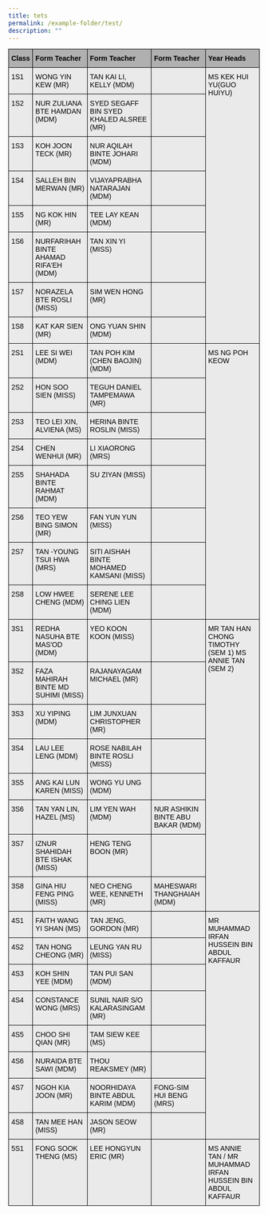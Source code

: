 ```yaml
---
title: tets
permalink: /example-folder/test/
description: ""
---
```

<style type="text/css">
  .tg {border-collapse: collapse; border-spacing: 0; margin: 0px auto;}
  .tg td {border: 1px solid black; border-bottom: 1px solid black; font-family: Arial, sans-serif; font-size: 14px; overflow: hidden; padding: 10px 5px; word-break: normal;}
  .tg th {border: 1px solid black; border-bottom: 1px solid black; font-family: Arial, sans-serif; font-size: 14px; font-weight: normal; overflow: hidden; padding: 10px 5px; word-break: normal;}
  .tg .tg-kveo {background-color: #EAEAEA; text-align: left; vertical-align: top; border: 1px solid black;}
  .tg .tg-in3t {background-color: #B0B0B0; font-weight: bold; text-align: left; vertical-align: top; border: 1px solid black;}
</style>
<table class="tg">
<thead>
  <tr>
    <th class="tg-in3t"><span style="font-weight:inherit;font-style:inherit;color:black">Class</span></th>
    <th class="tg-in3t"><span style="font-weight:inherit;font-style:inherit;color:black">Form Teacher</span></th>
    <th class="tg-in3t"><span style="font-weight:inherit;font-style:inherit;color:black">Form Teacher</span></th>
    <th class="tg-in3t"><span style="font-weight:inherit;font-style:inherit;color:black">Form Teacher</span></th>
    <th class="tg-in3t"><span style="font-weight:inherit;font-style:inherit;color:black">Year Heads</span></th>
  </tr>
</thead>
<tbody>
  <tr>
    <td class="tg-kveo"><span style="font-weight:inherit;font-style:inherit;color:black">1S1</span></td>
    <td class="tg-kveo"><span style="font-weight:inherit;font-style:inherit;color:black">WONG YIN KEW (MR)</span></td>
    <td class="tg-kveo"><span style="font-weight:inherit;font-style:inherit;color:black">TAN KAI LI, KELLY (MDM)</span></td>
    <td class="tg-kveo"><span style="font-weight:inherit;font-style:inherit"> </span></td>
    <td rowspan="8" class="tg-kveo"><span style="font-weight:inherit;font-style:inherit;color:black">MS KEK HUI YU(GUO HUIYU)</span><br><span style="font-weight:inherit;font-style:inherit"> </span><br><span style="font-weight:inherit;font-style:inherit"> </span><br><span style="font-weight:inherit;font-style:inherit"> </span><br><span style="font-weight:inherit;font-style:inherit"> </span><br><span style="font-weight:inherit;font-style:inherit"> </span><br><span style="font-weight:inherit;font-style:inherit"> </span><br><span style="font-weight:inherit;font-style:inherit"> </span></td>
  </tr>
  <tr>
    <td class="tg-kveo"><span style="font-weight:inherit;font-style:inherit;color:black">1S2</span></td>
    <td class="tg-kveo"><span style="font-weight:inherit;font-style:inherit;color:black">NUR ZULIANA BTE HAMDAN (MDM)</span></td>
    <td class="tg-kveo"><span style="font-weight:inherit;font-style:inherit;color:black">SYED SEGAFF BIN SYED KHALED ALSREE (MR)</span></td>
    <td class="tg-kveo"><span style="font-weight:inherit;font-style:inherit"> </span></td>
  </tr>
  <tr>
    <td class="tg-kveo"><span style="font-weight:inherit;font-style:inherit;color:black">1S3</span></td>
    <td class="tg-kveo"><span style="font-weight:inherit;font-style:inherit;color:black">KOH JOON TECK (MR)</span><span style="font-weight:inherit;font-style:inherit">             </span></td>
    <td class="tg-kveo"><span style="font-weight:inherit;font-style:inherit;color:black">NUR AQILAH BINTE JOHARI (MDM)</span></td>
    <td class="tg-kveo"><span style="font-weight:inherit;font-style:inherit"> </span></td>
  </tr>
  <tr>
    <td class="tg-kveo"><span style="font-weight:inherit;font-style:inherit;color:black">1S4</span></td>
    <td class="tg-kveo"><span style="font-weight:inherit;font-style:inherit;color:black">SALLEH BIN MERWAN (MR)</span><span style="font-weight:inherit;font-style:inherit">    </span></td>
    <td class="tg-kveo"><span style="font-weight:inherit;font-style:inherit;color:black">VIJAYAPRABHA NATARAJAN (MDM)</span></td>
    <td class="tg-kveo"><span style="font-weight:inherit;font-style:inherit"> </span></td>
  </tr>
  <tr>
    <td class="tg-kveo"><span style="font-weight:inherit;font-style:inherit;color:black">1S5</span></td>
    <td class="tg-kveo"><span style="font-weight:inherit;font-style:inherit;color:black">NG KOK HIN (MR)</span><span style="font-weight:inherit;font-style:inherit">    </span></td>
    <td class="tg-kveo"><span style="font-weight:inherit;font-style:inherit;color:black">TEE LAY KEAN (MDM)</span></td>
    <td class="tg-kveo"><span style="font-weight:inherit;font-style:inherit"> </span></td>
  </tr>
  <tr>
    <td class="tg-kveo"><span style="font-weight:inherit;font-style:inherit;color:black">1S6</span></td>
    <td class="tg-kveo"><span style="font-weight:inherit;font-style:inherit;color:black">NURFARIHAH BINTE AHAMAD RIFA'EH (MDM)</span></td>
    <td class="tg-kveo"><span style="font-weight:inherit;font-style:inherit;color:black">TAN XIN YI (MISS)</span></td>
    <td class="tg-kveo"><span style="font-weight:inherit;font-style:inherit"> </span></td>
  </tr>
  <tr>
    <td class="tg-kveo"><span style="font-weight:inherit;font-style:inherit;color:black">1S7</span></td>
    <td class="tg-kveo"><span style="font-weight:inherit;font-style:inherit;color:black">NORAZELA BTE ROSLI (MISS)</span><span style="font-weight:inherit;font-style:inherit">  </span></td>
    <td class="tg-kveo"><span style="font-weight:inherit;font-style:inherit;color:black">SIM WEN HONG</span><span style="font-weight:inherit;font-style:inherit"> </span> <span style="font-weight:inherit;font-style:inherit;color:black">(MR)</span></td>
    <td class="tg-kveo"><span style="font-weight:inherit;font-style:inherit"> </span></td>
  </tr>
  <tr>
    <td class="tg-kveo"><span style="font-weight:inherit;font-style:inherit;color:black">1S8</span></td>
    <td class="tg-kveo"><span style="font-weight:inherit;font-style:inherit;color:black">KAT KAR SIEN (MR)</span> <span style="font-weight:inherit;font-style:inherit">             </span></td>
    <td class="tg-kveo"><span style="font-weight:inherit;font-style:inherit;color:black">ONG YUAN SHIN (MDM)</span></td>
    <td class="tg-kveo"><span style="font-weight:inherit;font-style:inherit"> </span></td>
  </tr>
  <tr>
    <td class="tg-kveo"><span style="font-weight:inherit;font-style:inherit;color:black">2S1</span></td>
    <td class="tg-kveo"><span style="font-weight:inherit;font-style:inherit;color:black">LEE SI WEI (MDM)</span></td>
    <td class="tg-kveo"><span style="font-weight:inherit;font-style:inherit;color:black">TAN POH KIM (CHEN BAOJIN) (MDM)</span></td>
    <td class="tg-kveo"><span style="font-weight:inherit;font-style:inherit"> </span></td>
    <td rowspan="8" class="tg-kveo"><span style="font-weight:inherit;font-style:inherit;color:black">MS NG POH KEOW</span><br><span style="font-weight:inherit;font-style:inherit"> </span><br><span style="font-weight:inherit;font-style:inherit"> </span><br><span style="font-weight:inherit;font-style:inherit"> </span><br><span style="font-weight:inherit;font-style:inherit"> </span><br><span style="font-weight:inherit;font-style:inherit"> </span><br><span style="font-weight:inherit;font-style:inherit"> </span><br><span style="font-weight:inherit;font-style:inherit"> </span></td>
  </tr>
  <tr>
    <td class="tg-kveo"><span style="font-weight:inherit;font-style:inherit;color:black">2S2</span></td>
    <td class="tg-kveo"><span style="font-weight:inherit;font-style:inherit;color:black">HON SOO SIEN (MISS)</span><span style="font-weight:inherit;font-style:inherit">             </span></td>
    <td class="tg-kveo"><span style="font-weight:inherit;font-style:inherit;color:black">TEGUH DANIEL TAMPEMAWA (MR)</span></td>
    <td class="tg-kveo"><span style="font-weight:inherit;font-style:inherit"> </span></td>
  </tr>
  <tr>
    <td class="tg-kveo"><span style="font-weight:inherit;font-style:inherit;color:black">2S3</span></td>
    <td class="tg-kveo"><span style="font-weight:inherit;font-style:inherit;color:black">TEO LEI XIN, ALVIENA (MS)</span><span style="font-weight:inherit;font-style:inherit">     </span></td>
    <td class="tg-kveo"><span style="font-weight:inherit;font-style:inherit;color:black">HERINA BINTE ROSLIN (MISS)</span></td>
    <td class="tg-kveo"><span style="font-weight:inherit;font-style:inherit"> </span></td>
  </tr>
  <tr>
    <td class="tg-kveo"><span style="font-weight:inherit;font-style:inherit;color:black">2S4</span></td>
    <td class="tg-kveo"><span style="font-weight:inherit;font-style:inherit;color:black">CHEN WENHUI (MR)</span> <span style="font-weight:inherit;font-style:inherit">    </span></td>
    <td class="tg-kveo"><span style="font-weight:inherit;font-style:inherit;color:black">LI XIAORONG (MRS)</span></td>
    <td class="tg-kveo"><span style="font-weight:inherit;font-style:inherit"> </span></td>
  </tr>
  <tr>
    <td class="tg-kveo"><span style="font-weight:inherit;font-style:inherit;color:black">2S5</span></td>
    <td class="tg-kveo"><span style="font-weight:inherit;font-style:inherit;color:black">SHAHADA BINTE RAHMAT (MDM)</span></td>
    <td class="tg-kveo"><span style="font-weight:inherit;font-style:inherit;color:black">SU ZIYAN (MISS)</span></td>
    <td class="tg-kveo"><span style="font-weight:inherit;font-style:inherit"> </span></td>
  </tr>
  <tr>
    <td class="tg-kveo"><span style="font-weight:inherit;font-style:inherit;color:black">2S6</span></td>
    <td class="tg-kveo"><span style="font-weight:inherit;font-style:inherit;color:black">TEO YEW BING SIMON (MR)</span><span style="font-weight:inherit;font-style:inherit">    </span></td>
    <td class="tg-kveo"><span style="font-weight:inherit;font-style:inherit;color:black">FAN YUN YUN (MISS)</span></td>
    <td class="tg-kveo"><span style="font-weight:inherit;font-style:inherit"> </span></td>
  </tr>
  <tr>
    <td class="tg-kveo"><span style="font-weight:inherit;font-style:inherit;color:black">2S7</span></td>
    <td class="tg-kveo"><span style="font-weight:inherit;font-style:inherit;color:black">TAN -YOUNG TSUI HWA (MRS)</span><span style="font-weight:inherit;font-style:inherit">  </span></td>
    <td class="tg-kveo"><span style="font-weight:inherit;font-style:inherit;color:black">SITI AISHAH BINTE MOHAMED KAMSANI (MISS)</span></td>
    <td class="tg-kveo"><span style="font-weight:inherit;font-style:inherit"> </span></td>
  </tr>
  <tr>
    <td class="tg-kveo"><span style="font-weight:inherit;font-style:inherit;color:black">2S8</span></td>
    <td class="tg-kveo"><span style="font-weight:inherit;font-style:inherit;color:black">LOW HWEE CHENG (MDM)</span></td>
    <td class="tg-kveo"><span style="font-weight:inherit;font-style:inherit;color:black">SERENE LEE CHING LIEN (MDM)</span></td>
    <td class="tg-kveo"><span style="font-weight:inherit;font-style:inherit"> </span></td>
  </tr>
  <tr>
    <td class="tg-kveo"><span style="font-weight:inherit;font-style:inherit;color:black">3S1</span></td>
    <td class="tg-kveo"><span style="font-weight:inherit;font-style:inherit;color:black">REDHA NASUHA BTE MAS'OD (MDM)</span></td>
    <td class="tg-kveo"><span style="font-weight:inherit;font-style:inherit;color:black">YEO KOON KOON (MISS)</span></td>
    <td class="tg-kveo"><span style="font-weight:inherit;font-style:inherit"> </span></td>
    <td rowspan="8" class="tg-kveo"><span style="font-weight:inherit;font-style:inherit;color:black">MR TAN HAN CHONG TIMOTHY</span><span style="font-weight:inherit;font-style:inherit"> </span> <span style="font-weight:inherit;font-style:inherit;color:black">(SEM 1)</span><span style="font-weight:inherit;font-style:inherit">                           </span> <span style="font-weight:inherit;font-style:inherit;color:black">MS ANNIE TAN (SEM 2)</span><br><span style="font-weight:inherit;font-style:inherit"> </span><br><span style="font-weight:inherit;font-style:inherit"> </span><br><span style="font-weight:inherit;font-style:inherit"> </span><br><span style="font-weight:inherit;font-style:inherit"> </span><br><span style="font-weight:inherit;font-style:inherit"> </span><br><span style="font-weight:inherit;font-style:inherit"> </span><br><span style="font-weight:inherit;font-style:inherit"> </span></td>
  </tr>
  <tr>
    <td class="tg-kveo"><span style="font-weight:inherit;font-style:inherit;color:black">3S2</span></td>
    <td class="tg-kveo"><span style="font-weight:inherit;font-style:inherit;color:black">FAZA MAHIRAH BINTE MD SUHIMI (MISS)</span><span style="font-weight:inherit;font-style:inherit">  </span></td>
    <td class="tg-kveo"><span style="font-weight:inherit;font-style:inherit;color:black">RAJANAYAGAM MICHAEL (MR)</span></td>
    <td class="tg-kveo"><span style="font-weight:inherit;font-style:inherit"> </span></td>
  </tr>
  <tr>
    <td class="tg-kveo"><span style="font-weight:inherit;font-style:inherit;color:black">3S3</span></td>
    <td class="tg-kveo"><span style="font-weight:inherit;font-style:inherit;color:black">XU YIPING (MDM)</span></td>
    <td class="tg-kveo"><span style="font-weight:inherit;font-style:inherit;color:black">LIM JUNXUAN CHRISTOPHER (MR)</span></td>
    <td class="tg-kveo"><span style="font-weight:inherit;font-style:inherit"> </span></td>
  </tr>
  <tr>
    <td class="tg-kveo"><span style="font-weight:inherit;font-style:inherit;color:black">3S4</span></td>
    <td class="tg-kveo"><span style="font-weight:inherit;font-style:inherit;color:black">LAU LEE LENG (MDM)</span> <span style="font-weight:inherit;font-style:inherit">             </span></td>
    <td class="tg-kveo"><span style="font-weight:inherit;font-style:inherit;color:black">ROSE NABILAH BINTE ROSLI (MISS)</span></td>
    <td class="tg-kveo"><span style="font-weight:inherit;font-style:inherit"> </span></td>
  </tr>
  <tr>
    <td class="tg-kveo"><span style="font-weight:inherit;font-style:inherit;color:black">3S5</span></td>
    <td class="tg-kveo"><span style="font-weight:inherit;font-style:inherit;color:black">ANG KAI LUN KAREN (MISS)</span><span style="font-weight:inherit;font-style:inherit">  </span></td>
    <td class="tg-kveo"><span style="font-weight:inherit;font-style:inherit;color:black">WONG YU UNG (MDM)</span></td>
    <td class="tg-kveo"><span style="font-weight:inherit;font-style:inherit"> </span></td>
  </tr>
  <tr>
    <td class="tg-kveo"><span style="font-weight:inherit;font-style:inherit;color:black">3S6</span></td>
    <td class="tg-kveo"><span style="font-weight:inherit;font-style:inherit;color:black">TAN YAN LIN, HAZEL (MS)</span><br><span style="font-weight:inherit;font-style:inherit">             </span></td>
    <td class="tg-kveo"><span style="font-weight:inherit;font-style:inherit;color:black">LIM YEN WAH (MDM)</span></td>
    <td class="tg-kveo"><span style="font-weight:inherit;font-style:inherit;color:black">NUR ASHIKIN BINTE ABU BAKAR (MDM)</span></td>
  </tr>
  <tr>
    <td class="tg-kveo"><span style="font-weight:inherit;font-style:inherit;color:black">3S7</span></td>
    <td class="tg-kveo"><span style="font-weight:inherit;font-style:inherit;color:black">IZNUR SHAHIDAH BTE ISHAK (MISS)</span><span style="font-weight:inherit;font-style:inherit">  </span></td>
    <td class="tg-kveo"><span style="font-weight:inherit;font-style:inherit;color:black">HENG TENG BOON (MR)</span></td>
    <td class="tg-kveo"><span style="font-weight:inherit;font-style:inherit"> </span></td>
  </tr>
  <tr>
    <td class="tg-kveo"><span style="font-weight:inherit;font-style:inherit;color:black">3S8</span></td>
    <td class="tg-kveo"><span style="font-weight:inherit;font-style:inherit;color:black">GINA HIU FENG PING (MISS)</span><span style="font-weight:inherit;font-style:inherit">  </span></td>
    <td class="tg-kveo"><span style="font-weight:inherit;font-style:inherit;color:black">NEO CHENG WEE, KENNETH (MR)</span></td>
    <td class="tg-kveo"><span style="font-weight:inherit;font-style:inherit;color:black">MAHESWARI THANGHAIAH (MDM)</span></td>
  </tr>
  <tr>
    <td class="tg-kveo"><span style="font-weight:inherit;font-style:inherit;color:black">4S1</span></td>
    <td class="tg-kveo"><span style="font-weight:inherit;font-style:inherit;color:black">FAITH WANG YI SHAN (MS)</span><span style="font-weight:inherit;font-style:inherit">             </span></td>
    <td class="tg-kveo"><span style="font-weight:inherit;font-style:inherit;color:black">TAN JENG, GORDON (MR)</span></td>
    <td class="tg-kveo"><span style="font-weight:inherit;font-style:inherit"> </span></td>
    <td rowspan="8" class="tg-kveo"><span style="font-weight:inherit;font-style:inherit;color:black">MR MUHAMMAD IRFAN HUSSEIN BIN ABDUL KAFFAUR</span><br><span style="font-weight:inherit;font-style:inherit"> </span><br><span style="font-weight:inherit;font-style:inherit"> </span><br><span style="font-weight:inherit;font-style:inherit"> </span><br><span style="font-weight:inherit;font-style:inherit"> </span><br><span style="font-weight:inherit;font-style:inherit"> </span><br><span style="font-weight:inherit;font-style:inherit"> </span><br><span style="font-weight:inherit;font-style:inherit"> </span></td>
  </tr>
  <tr>
    <td class="tg-kveo"><span style="font-weight:inherit;font-style:inherit;color:black">4S2</span></td>
    <td class="tg-kveo"><span style="font-weight:inherit;font-style:inherit;color:black">TAN HONG CHEONG (MR)</span><span style="font-weight:inherit;font-style:inherit">    </span></td>
    <td class="tg-kveo"><span style="font-weight:inherit;font-style:inherit;color:black">LEUNG YAN RU (MISS)</span></td>
    <td class="tg-kveo"><span style="font-weight:inherit;font-style:inherit"> </span></td>
  </tr>
  <tr>
    <td class="tg-kveo"><span style="font-weight:inherit;font-style:inherit;color:black">4S3</span></td>
    <td class="tg-kveo"><span style="font-weight:inherit;font-style:inherit;color:black">KOH SHIN YEE (MDM)</span> <span style="font-weight:inherit;font-style:inherit">             </span></td>
    <td class="tg-kveo"><span style="font-weight:inherit;font-style:inherit;color:black">TAN PUI SAN (MDM)</span></td>
    <td class="tg-kveo"><span style="font-weight:inherit;font-style:inherit"> </span></td>
  </tr>
  <tr>
    <td class="tg-kveo"><span style="font-weight:inherit;font-style:inherit;color:black">4S4</span></td>
    <td class="tg-kveo"><span style="font-weight:inherit;font-style:inherit;color:black">CONSTANCE WONG (MRS)</span><span style="font-weight:inherit;font-style:inherit">  </span></td>
    <td class="tg-kveo"><span style="font-weight:inherit;font-style:inherit;color:black">SUNIL NAIR S/O KALARASINGAM (MR)</span></td>
    <td class="tg-kveo"><span style="font-weight:inherit;font-style:inherit"> </span></td>
  </tr>
  <tr>
    <td class="tg-kveo"><span style="font-weight:inherit;font-style:inherit;color:black">4S5</span></td>
    <td class="tg-kveo"><span style="font-weight:inherit;font-style:inherit;color:black">CHOO SHI QIAN (MR)</span><span style="font-weight:inherit;font-style:inherit">             </span></td>
    <td class="tg-kveo"><span style="font-weight:inherit;font-style:inherit;color:black">TAM SIEW KEE (MS)</span></td>
    <td class="tg-kveo"><span style="font-weight:inherit;font-style:inherit"> </span></td>
  </tr>
  <tr>
    <td class="tg-kveo"><span style="font-weight:inherit;font-style:inherit;color:black">4S6</span></td>
    <td class="tg-kveo"><span style="font-weight:inherit;font-style:inherit;color:black">NURAIDA BTE SAWI (MDM)</span></td>
    <td class="tg-kveo"><span style="font-weight:inherit;font-style:inherit;color:black">THOU REAKSMEY (MR)</span></td>
    <td class="tg-kveo"><span style="font-weight:inherit;font-style:inherit"> </span></td>
  </tr>
  <tr>
    <td class="tg-kveo"><span style="font-weight:inherit;font-style:inherit;color:black">4S7</span></td>
    <td class="tg-kveo"><span style="font-weight:inherit;font-style:inherit;color:black">NGOH KIA JOON (MR)</span><span style="font-weight:inherit;font-style:inherit">             </span></td>
    <td class="tg-kveo"><span style="font-weight:inherit;font-style:inherit;color:black">NOORHIDAYA BINTE ABDUL KARIM (MDM)</span><span style="font-weight:inherit;font-style:inherit">  </span></td>
    <td class="tg-kveo"><span style="font-weight:inherit;font-style:inherit;color:black">FONG-SIM HUI BENG (MRS)</span></td>
  </tr>
  <tr>
    <td class="tg-kveo"><span style="font-weight:inherit;font-style:inherit;color:black">4S8</span></td>
    <td class="tg-kveo"><span style="font-weight:inherit;font-style:inherit;color:black">TAN MEE HAN (MISS)</span> <span style="font-weight:inherit;font-style:inherit">             </span></td>
    <td class="tg-kveo"><span style="font-weight:inherit;font-style:inherit;color:black">JASON SEOW (MR)</span></td>
    <td class="tg-kveo"><span style="font-weight:inherit;font-style:inherit"> </span></td>
  </tr>
  <tr>
    <td class="tg-kveo"><span style="font-weight:inherit;font-style:inherit;color:black">5S1</span></td>
    <td class="tg-kveo"><span style="font-weight:inherit;font-style:inherit;color:black">FONG SOOK THENG (MS)</span><span style="font-weight:inherit;font-style:inherit">             </span></td>
    <td class="tg-kveo"><span style="font-weight:inherit;font-style:inherit;color:black">LEE HONGYUN ERIC (MR)</span></td>
    <td class="tg-kveo"><span style="font-weight:inherit;font-style:inherit"> </span></td>
    <td class="tg-kveo"><span style="font-weight:inherit;font-style:inherit;color:black">MS ANNIE TAN / MR MUHAMMAD IRFAN HUSSEIN BIN ABDUL KAFFAUR</span></td>
  </tr>
</tbody>
</table>